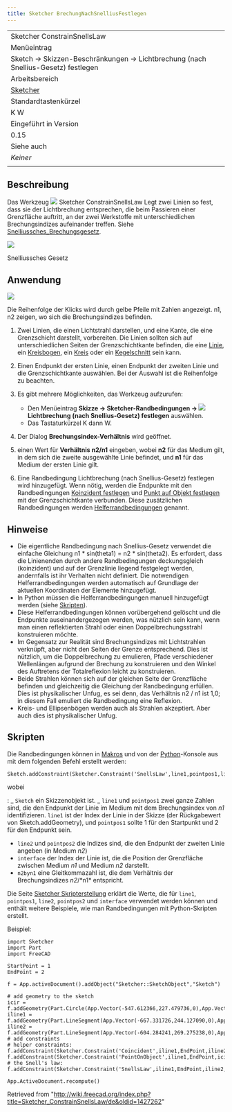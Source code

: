 ```yaml
---
title: Sketcher BrechungNachSnelliusFestlegen
---
```


|                                                                                  |
| -------------------------------------------------------------------------------- |
| Sketcher ConstrainSnellsLaw                                                      |
| Menüeintrag                                                                      |
| Sketch → Skizzen-Beschränkungen → Lichtbrechung (nach Snellius-Gesetz) festlegen |
| Arbeitsbereich                                                                   |
| [Sketcher](/Sketcher_Workbench/de "Sketcher Workbench/de")                       |
| Standardtastenkürzel                                                             |
| K W                                                                              |
| Eingeführt in Version                                                            |
| 0.15                                                                             |
| Siehe auch                                                                       |
| _Keiner_                                                                         |
|                                                                                  |

## Beschreibung

Das Werkzeug ![](/src/assets/images/Sketcher_ConstrainSnellsLaw.svg) Sketcher ConstrainSnellsLaw Legt zwei Linien so fest, dass sie der Lichtbrechung entsprechen, die beim Passieren einer Grenzfläche auftritt, an der zwei Werkstoffe mit unterschiedlichen Brechungsindizes aufeinander treffen. Siehe [Snelliussches_Brechungsgesetz](https://de.wikipedia.org/wiki/Snelliussches_Brechungsgesetz).

![](/src/assets/images/Snells_law2_witheq.svg)

Snelliussches Gesetz

## Anwendung

![](/src/assets/images/Sketcher_SnellsLaw_Example1.png)

Die Reihenfolge der Klicks wird durch gelbe Pfeile mit Zahlen angezeigt. n1, n2 zeigen, wo sich die Brechungsindizes befinden.

1. Zwei Linien, die einen Lichtstrahl darstellen, und eine Kante, die eine Grenzschicht darstellt, vorbereiten. Die Linien sollten sich auf unterschiedlichen Seiten der Grenzschichtkante befinden, die eine [Linie](/Sketcher_CreateLine/de "Sketcher CreateLine/de"), ein [Kreisbogen](/Sketcher_CreateArc/de "Sketcher CreateArc/de"), ein [Kreis](/Sketcher_CreateCircle/de "Sketcher CreateCircle/de") oder ein [Kegelschnitt](/Sketcher_CompCreateConic/de "Sketcher CompCreateConic/de") sein kann.
2. Einen Endpunkt der ersten Linie, einen Endpunkt der zweiten Linie und die Grenzschichtkante auswählen. Bei der Auswahl ist die Reihenfolge zu beachten.
3. Es gibt mehrere Möglichkeiten, das Werkzeug aufzurufen:

   - Den Menüeintrag **Skizze → Sketcher-Randbedingungen → ![](/src/assets/images/Sketcher_ConstrainSnellsLaw.svg) Lichtbrechung (nach Snellius-Gesetz) festlegen** auswählen.
   - Das Tastaturkürzel K dann W.

4. Der Dialog **Brechungsindex-Verhältnis** wird geöffnet.
5. einen Wert für **Verhältnis n2/n1** eingeben, wobei **n2** für das Medium gilt, in dem sich die zweite ausgewählte Linie befindet, und **n1** für das Medium der ersten Linie gilt.
6. Eine Randbedingung Lichtbrechung (nach Snellius-Gesetz) festlegen wird hinzugefügt. Wenn nötig, werden die Endpunkte mit den Randbedingungen [Koinzident festlegen](/Sketcher_ConstrainCoincident/de "Sketcher ConstrainCoincident/de") und [Punkt auf Objekt festlegen](/Sketcher_ConstrainPointOnObject/de "Sketcher ConstrainPointOnObject/de") mit der Grenzschichtkante verbunden. Diese zusätzlichen Randbedingungen werden [Helferrandbedingungen](/Sketcher_helper_constraint/de "Sketcher helper constraint/de") genannt.

## Hinweise

- Die eigentliche Randbedingung nach Snellius-Gesetz verwendet die einfache Gleichung n1 \* sin(theta1) = n2 \* sin(theta2). Es erfordert, dass die Linienenden durch andere Randbedingungen deckungsgleich (koinzident) und auf der Grenzlinie liegend festgelegt werden, andernfalls ist ihr Verhalten nicht definiert. Die notwendigen Helferrandbedingungen werden automatisch auf Grundlage der aktuellen Koordinaten der Elemente hinzugefügt.
- In Python müssen die Helferrandbedingungen manuell hinzugefügt werden (siehe [Skripten](#Skripten)).
- Diese Helferrandbedingungen können vorübergehend gelöscht und die Endpunkte auseinandergezogen werden, was nützlich sein kann, wenn man einen reflektierten Strahl oder einen Doppelbrechungsstrahl konstruieren möchte.
- Im Gegensatz zur Realität sind Brechungsindizes mit Lichtstrahlen verknüpft, aber nicht den Seiten der Grenze entsprechend. Dies ist nützlich, um die Doppelbrechung zu emulieren, Pfade verschiedener Wellenlängen aufgrund der Brechung zu konstruieren und den Winkel des Auftretens der Totalreflexion leicht zu konstruieren.
- Beide Strahlen können sich auf der gleichen Seite der Grenzfläche befinden und gleichzeitig die Gleichung der Randbedingung erfüllen. Dies ist physikalischer Unfug, es sei denn, das Verhältnis n2 / n1 ist 1,0; in diesem Fall emuliert die Randbedingung eine Reflexion.
- Kreis- und Ellipsenbögen werden auch als Strahlen akzeptiert. Aber auch dies ist physikalischer Unfug.

## Skripten

Die Randbedingungen können in [Makros](/Macros/de "Macros/de") und von der [Python](/Python/de "Python/de")-Konsole aus mit dem folgenden Befehl erstellt werden:

```
Sketch.addConstraint(Sketcher.Constraint('SnellsLaw',line1,pointpos1,line2,pointpos2,interface,n2byn1))

```

wobei

: _ `Sketch` ein Skizzenobjekt ist.
_ `line1` und `pointpos1` zwei ganze Zahlen sind, die den Endpunkt der Linie im Medium mit dem Brechungsindex von _n1_ identifizieren. `line1` ist der Index der Linie in der Skizze (der Rückgabewert von Sketch.addGeometry), und `pointpos1` sollte 1 für den Startpunkt und 2 für den Endpunkt sein.
* `line2` und `pointpos2` die Indizes sind, die den Endpunkt der zweiten Linie angeben (in Medium *n2*)
* `interface` der Index der Linie ist, die die Position der Grenzfläche zwischen Medium _n1_ und Medium _n2_ darstellt.
* `n2byn1` eine Gleitkommazahl ist, die dem Verhältnis der Brechungsindizes *n2*/*n1\* entspricht.

Die Seite [Sketcher Skripterstellung](/Sketcher_scripting/de "Sketcher scripting/de") erklärt die Werte, die für `line1`, `pointpos1`, `line2`, `pointpos2` und `interface` verwendet werden können und enthält weitere Beispiele, wie man Randbedingungen mit Python-Skripten erstellt.

Beispiel:

```
import Sketcher
import Part
import FreeCAD

StartPoint = 1
EndPoint = 2

f = App.activeDocument().addObject("Sketcher::SketchObject","Sketch")

# add geometry to the sketch
icir = f.addGeometry(Part.Circle(App.Vector(-547.612366,227.479736,0),App.Vector(0,0,1),68.161979))
iline1 = f.addGeometry(Part.LineSegment(App.Vector(-667.331726,244.127090,0),App.Vector(-604.284241,269.275238,0)))
iline2 = f.addGeometry(Part.LineSegment(App.Vector(-604.284241,269.275238,0),App.Vector(-490.940491,256.878265,0)))
# add constraints
# helper constraints:
f.addConstraint(Sketcher.Constraint('Coincident',iline1,EndPoint,iline2,StartPoint))
f.addConstraint(Sketcher.Constraint('PointOnObject',iline1,EndPoint,icir))
# the Snell's law:
f.addConstraint(Sketcher.Constraint('SnellsLaw',iline1,EndPoint,iline2,StartPoint,icir,1.47))

App.ActiveDocument.recompute()

```

Retrieved from "<http://wiki.freecad.org/index.php?title=Sketcher_ConstrainSnellsLaw/de&oldid=1427262>"
